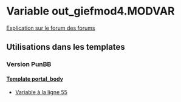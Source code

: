 # Variable out_giefmod4.MODVAR
[Explication sur le forum des forums](http://forum.forumactif.com/t294113-listing-des-variables#out_giefmod4.MODVAR)
## Utilisations dans les templates
### Version PunBB
#### [Template portal_body](punbb/portal_body.md)
* [Variable à la ligne 55](../punbb/portal_body.tpl#L55)